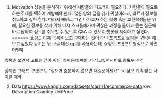 1. Motivation
성능을 분석하기 위해선 사람들의 피드백이 필요하다, 사람들이 필요로 하는 주제를 택하여 개발해야 한다. 
많은 양의 글을 읽기 귀찮아하고, 빠르게 정보를 취득하고 싶어 한다.
따라서 해외로 파견 나가고자 하는 학생 혹은 교환학생들을 위해,
필요한 정보를 찾기 위해 다시 스크롤해가며 귀찮은 과정을 줄이고 묻는 질문에 바로 답하여 정보를 취득할 수 있도록 Q&A 수 있도록 챗봇을 제작하고 싶었다.
======
쇼핑도 이제 목록을 보고 구매하는 것이 아닌 프롬프트 쇼핑몰 구현을 해보고 싶었다
동기는 뭐 구글 대신 gpt를 사용하는데,  쇼핑도 프롬프트형식으로 하면 어떨까

목록을 보면서 고르는 건이 아닌.
목마른데 마실 거 사고싶어~
바로 음료수 추천

랭체인 그래프:
프롬프트 "정보가 충분하지 않으면 재질문하세요"
-> 정보 계속 받는 사이클 제작

2. Data
https://www.kaggle.com/datasets/carrie1/ecommerce-data
row: 
Description
Quantity
UnitPrice